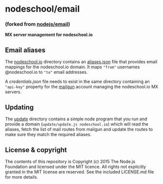 # nodeschool/email
### (forked from [nodejs/email](https://github.com/nodejs/email))

**MX server management for nodeschool.io**

## Email aliases

The [nodeschool.io](./nodeschool.io) directory contains an [aliases.json](./nodeschool.io/aliases.json) file that provides email mappings for the nodeschool.io domain. It maps `"from"` usernames @nodeschool.io to `"to"` email addresses.

A _credentials.json_ file needs to exist in the same directory containing an `"api-key"` property for the [mailgun](http://www.mailgun.com/) account managing the nodeschool.io MX servers.

## Updating

The [update](./update) directory contains a simple node program that you run and provide a domain (`update/update.js nodeschool.io`) which will read the aliases, fetch the list of mail routes from mailgun and update the routes to make sure they match the required aliases.

## License & copyright

The contents of this repository is Copyright (c) 2015 The Node.js Foundation and licensed under the MIT licence. All rights not explicitly granted in the MIT license are reserved. See the included LICENSE.md file for more details.
